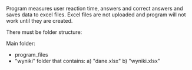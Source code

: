 Program measures user reaction time, answers and correct answers and saves data to excel files. 
Excel files are not uploaded and program will not work until they are created.

There must be folder structure:

Main folder:
  - program_files
  - "wyniki" folder that contains:
      a) "dane.xlsx"
      b) "wyniki.xlsx"
